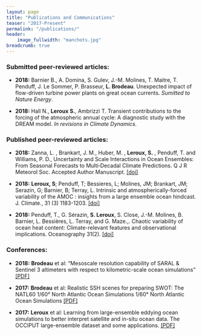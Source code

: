 ```yaml
---
layout: page
title: "Publications and Communications"
teaser: "2017-Present"
permalink: "/publications/"
header:
    image_fullwidth: "manchots.jpg"
breadcrumb: true
---
```


### Submitted peer-reviewed articles:
* __2018:__  Barnier B., A. Domina, S. Gulev, J.-M. Molines, T. Maitre, T. Penduff, J. Le Sommer, P. Brasseur, __L. Brodeau__.
Unexpected impact of flow-driven turbine power plants on great ocean currents. _Sumitted to Nature Energy_. 

* __2018:__ Hall N., __Leroux S.__, Ambrizzi T. Transient contributions to the forcing of the atmospheric annual cycle: A diagnostic study with the DREAM model. _In revisions in Climate Dynamics._


### Published peer-reviewed articles:

* __2018:__ Zanna, L. , Brankart, J. M., Huber, M. , __Leroux, S.__ , Penduff, T. and Williams, P. D., Uncertainty and Scale Interactions in Ocean Ensembles: From Seasonal Forecasts to Multi‐Decadal Climate Predictions. Q J R Meteorol Soc. Accepted Author Manuscript. [[doi]](https://doi.org/10.5670/oceanog.2018.210)

* __2018:__ __Leroux, S__; Penduff, T; Bessieres, L; Molines, JM; Brankart, JM; Serazin, G; Barnier, B; Terray, L. Intrinsic and atmospherically-forced variability of the AMOC : insights from a large ensemble ocean hindcast. J. Climate., 31 (3) 1183-1203. [[doi]](http://dx.doi.org/10.1175/JCLI-D-17-0168.1)

* __2018:__ Penduff, T., G. Sérazin, __S. Leroux__, S. Close, J.-M. Molines, B. Barnier, L. Bessières, L. Terray, and G. Maze.,. Chaotic variability of ocean heat content: Climate-relevant features and observational implications. Oceanography 31(2). [[doi]](https://doi.org/10.5670/oceanog.2018.210)


### Conferences:

* __2018:__ __Brodeau__ et al: “Mesoscale resolution capability of SARAL & Sentinel 3 altimeters with respect to kilometric-scale ocean simulations” [[PDF]](https://www.researchgate.net/publication/328042402_Mesoscale_resolution_capability_of_SARAL_Sentinel_3_altimeters_with_respect_to_kilometric-scale_ocean_simulations)

* __2017:__ __Brodeau__ et al: Realistic SSH scenes for preparing SWOT: The NATL60 1/60° North Atlantic Ocean Simulations 1/60° North Atlantic Ocean Simulations [[PDF]](https://www.researchgate.net/publication/320621436_Realistic_SSH_scenes_for_preparing_SWOT_The_NATL60_160_North_Atlantic_Ocean_Simulations_160_North_Atlantic_Ocean_Simulations)

* __2017:__ __Leroux__ et al: Learning from large-ensemble eddying ocean simulations to better interpret satellite and in-situ ocean data. The OCCIPUT large-ensemble dataset and some applications. [[PDF]](https://www.researchgate.net/publication/328236994_Learning_from_large-ensemble_eddying_ocean_simulations_to_better_interpret_satellite_and_in-situ_ocean_data_The_OCCIPUT_large-ensemble_dataset_and_some_applications)


